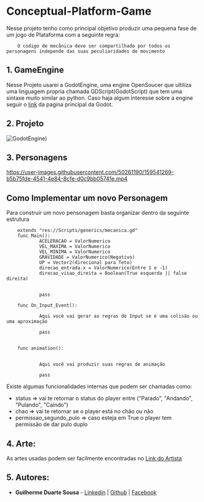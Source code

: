 # Conceptual-Platform-Game

Nesse projeto tenho como principal objetivo produzir uma pequena fase de um jogo de Plataforma com a seguinte regra:

        O codigo de mecânica deve ser compartilhado por todos os personagens independe das suas peculiaridades de movimento
        

## 1. GameEngine

Nesse Projeto usarei a GodotEngine, uma engine OpenSoucer que ultiliza uma linguagem propria chamada GDScript(GodotScript) que tem uma sintaxe muito similar ao python. Caso haja algum interesse sobre a engine seguir o [link](godotengine.org/) da pagina principal da Godot.


## 2. Projeto

![GodotEngine)](https://user-images.githubusercontent.com/50261190/159534674-bd61a00b-382a-46eb-91a3-61e8fae2172a.png)

## 3. Personagens

https://user-images.githubusercontent.com/50261190/159541269-b5b75fde-4541-4e84-8cfe-d0c9bb05741e.mp4




## Como Implementar um novo Personagem

Para construir um novo pensonagem basta organizar dentro da seguinte estrutura



        extends "res://Scripts/generics/mecanica.gd"
        func Main():
                ACELERACAO = ValorNumerico
                VEL_MAXIMA = ValorNumerico
                VEL_MINIMA = ValorNumerico
                GRAVIDADE = ValorNumerico(Negativo)
                UP = Vector2(direcional para Teto)
                direcao_entrada.x = ValorNumerico(Entre 1 e -1)
                direcao_visao_direita = Boolean(True esquerda || false direita)


                pass

        func On_Input_Event():

                Aqui você vai gerar as regras de Input se é uma colisão ou uma aproximação

                pass


        func animation():


                Aqui você vai produzir suas regras de animação

                pass
                

Existe algumas funcionalidades internas que podem ser chamadas como:

- status => vai te retornar o status do player entre ("Parado", "Andando", "Pulando", "Caindo")
- chao => vai te retornar se o player está no chão ou não
- permissao_segundo_pulo => caso esteja em True o player tem permissão de dar pulo duplo


## 4. Arte:

As artes usadas podem ser facilmente encontradas no [Link do Artista](https://opengameart.org/content/arcade-platformer-assets)

## 5. Autores:
  
- **Guilherme Duarte Sousa** - [Linkedin](https://www.linkedin.com/in/guilherme-duarte-sousa-53639822b/) | [Github](https://github.com/DuarteVonFaul/) | [Facebook](https://www.facebook.com/DuarteVonFaul/)
